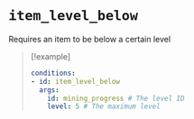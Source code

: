 # `item_level_below`

Requires an item to be below a certain level

> [!example]
> ```yaml
> conditions:
> - id: item_level_below
>   args:
>     id: mining_progress # The level ID
>     level: 5 # The maximum level
> ```
